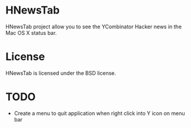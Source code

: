 # HNewsTab

HNewsTab project allow you to see the YCombinator Hacker news in the Mac OS X status bar.

# License

HNewsTab is licensed under the BSD license.

# TODO
- Create a menu to quit application when right click into Y icon on menu bar